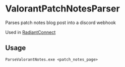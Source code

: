 # ValorantPatchNotesParser
Parses patch notes blog post into a discord webhook

Used in [RadiantConnect](https://radiantconnect.ca/)

## Usage
```
ParseValorantNotes.exe <patch_notes_page>
```
